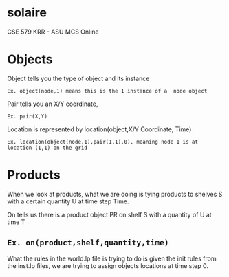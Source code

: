 # solaire
CSE 579 KRR - ASU MCS Online

# Objects

Object tells you the type of object and its instance 

```Ex. object(node,1) means this is the 1 instance of a  node object```

Pair tells you an X/Y coordinate,

```Ex. pair(X,Y)```

Location is represented by location(object,X/Y Coordinate, Time)

```Ex. location(object(node,1),pair(1,1),0), meaning node 1 is at location (1,1) on the grid```

# Products
When we look at products, what we are doing is tying products to shelves S with a certain quantity U at time step Time. 

On tells us there is a product object PR on shelf S with a quantity of U at time T

```Ex. on(product,shelf,quantity,time)```
------------------------------------------------------------------------------------------------------------

What the rules in the world.lp file is trying to do is given the init rules from the inst.lp files, we are trying to assign objects locations at time step 0.




